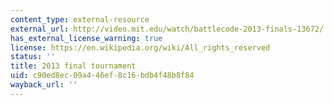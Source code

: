 ```yaml
---
content_type: external-resource
external_url: http://video.mit.edu/watch/battlecode-2013-finals-13672/
has_external_license_warning: true
license: https://en.wikipedia.org/wiki/All_rights_reserved
status: ''
title: 2013 final tournament
uid: c90ed8ec-09a4-46ef-8c16-bdb4f48b8f84
wayback_url: ''
---
```

